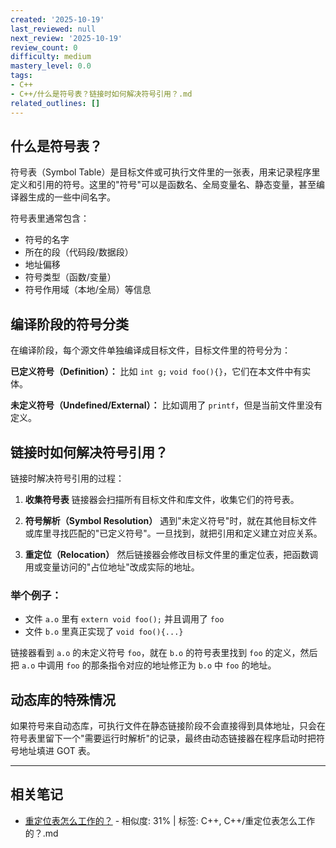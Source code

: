 ```yaml
---
created: '2025-10-19'
last_reviewed: null
next_review: '2025-10-19'
review_count: 0
difficulty: medium
mastery_level: 0.0
tags:
- C++
- C++/什么是符号表？链接时如何解决符号引用？.md
related_outlines: []
---
```

## 什么是符号表？

符号表（Symbol Table）是目标文件或可执行文件里的一张表，用来记录程序里定义和引用的符号。这里的"符号"可以是函数名、全局变量名、静态变量，甚至编译器生成的一些中间名字。

符号表里通常包含：
- 符号的名字
- 所在的段（代码段/数据段）
- 地址偏移
- 符号类型（函数/变量）
- 符号作用域（本地/全局）等信息

## 编译阶段的符号分类

在编译阶段，每个源文件单独编译成目标文件，目标文件里的符号分为：

**已定义符号（Definition）：** 比如 `int g;` `void foo(){}`，它们在本文件中有实体。

**未定义符号（Undefined/External）：** 比如调用了 `printf`，但是当前文件里没有定义。

## 链接时如何解决符号引用？

链接时解决符号引用的过程：

1. **收集符号表**
   链接器会扫描所有目标文件和库文件，收集它们的符号表。

2. **符号解析（Symbol Resolution）**
   遇到"未定义符号"时，就在其他目标文件或库里寻找匹配的"已定义符号"。一旦找到，就把引用和定义建立对应关系。

3. **重定位（Relocation）**
   然后链接器会修改目标文件里的重定位表，把函数调用或变量访问的"占位地址"改成实际的地址。

### 举个例子：

- 文件 `a.o` 里有 `extern void foo();` 并且调用了 `foo`
- 文件 `b.o` 里真正实现了 `void foo(){...}`

链接器看到 `a.o` 的未定义符号 `foo`，就在 `b.o` 的符号表里找到 `foo` 的定义，然后把 `a.o` 中调用 `foo` 的那条指令对应的地址修正为 `b.o` 中 `foo` 的地址。

## 动态库的特殊情况

如果符号来自动态库，可执行文件在静态链接阶段不会直接得到具体地址，只会在符号表里留下一个"需要运行时解析"的记录，最终由动态链接器在程序启动时把符号地址填进 GOT 表。

---

## 相关笔记
<!-- 自动生成 -->

- [重定位表怎么工作的？](notes/C++/重定位表怎么工作的？.md) - 相似度: 31% | 标签: C++, C++/重定位表怎么工作的？.md

